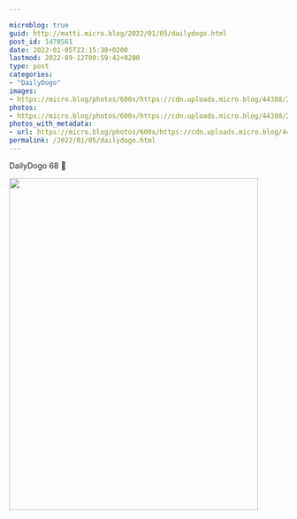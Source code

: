 ```yaml
---

microblog: true
guid: http://matti.micro.blog/2022/01/05/dailydogo.html
post_id: 1478561
date: 2022-01-05T22:15:38+0200
lastmod: 2022-09-12T09:59:42+0200
type: post
categories:
- "DailyDogo"
images:
- https://micro.blog/photos/600x/https://cdn.uploads.micro.blog/44388/2022/f84bfe3c24.jpg
photos:
- https://micro.blog/photos/600x/https://cdn.uploads.micro.blog/44388/2022/f84bfe3c24.jpg
photos_with_metadata:
- url: https://micro.blog/photos/600x/https://cdn.uploads.micro.blog/44388/2022/f84bfe3c24.jpg
permalink: /2022/01/05/dailydogo.html
---
```

DailyDogo 68 🐶

<img src="https://micro.blog/photos/600x/https://blog.martin-haehnel.de/uploads/2022/f84bfe3c24.jpg" width="450" height="600" alt="" />
